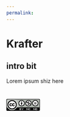 ```yaml
---
permalink: 
---
```

# Krafter
## intro bit 
Lorem ipsum shiz here
#
[![Licensed Under The CC-BY-NC-ND 4.0 License](/src/CC-BY-NC-ND.png)](/LICENSE)